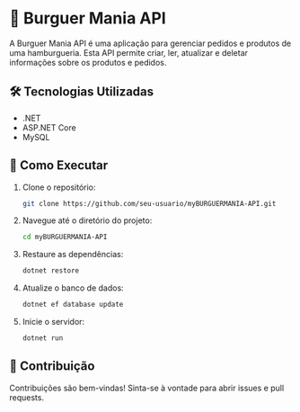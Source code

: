 # 🍔 Burguer Mania API

A Burguer Mania API é uma aplicação para gerenciar pedidos e produtos de uma hamburgueria. Esta API permite criar, ler, atualizar e deletar informações sobre os produtos e pedidos.


## 🛠️ Tecnologias Utilizadas

- .NET
- ASP.NET Core
- MySQL

## 🚀 Como Executar

1. Clone o repositório:

    ```bash
    git clone https://github.com/seu-usuario/myBURGUERMANIA-API.git
    ```

2. Navegue até o diretório do projeto:

    ```bash
    cd myBURGUERMANIA-API
    ```

3. Restaure as dependências:

    ```bash
    dotnet restore
    ```

4. Atualize o banco de dados:

    ```bash
    dotnet ef database update
    ```

5. Inicie o servidor:

    ```bash
    dotnet run
    ```

## 🤝 Contribuição

Contribuições são bem-vindas! Sinta-se à vontade para abrir issues e pull requests.